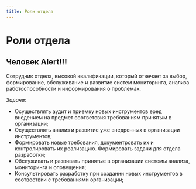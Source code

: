 ```yaml
---
title: Роли отдела
---
```


# Роли отдела #

## Человек Alert!!! ##

Сотрудник отдела, высокой квалификации, который отвечает за выбор, формирование, обслуживание и развитие систем мониторинга, анализа работоспособности и информирования о проблемах.

*Задачи:*

- Осуществлять аудит и приемку новых инструментов еред внедением на предмет соответсвия требованиям принятым в организации;
- Осуществлять анализ и развитие уже внедренных в организации инструментов;
- Формировать новые требования, документровать их и контролировать их реализацию. Формировать задачи для отдела разработки;
- Обслуживать и развивать принятые в организации системы анализа, мониторинга и оповещения;
- Консультировать разработку при создании новых инструментов в соотвествии с требованиями организации;
